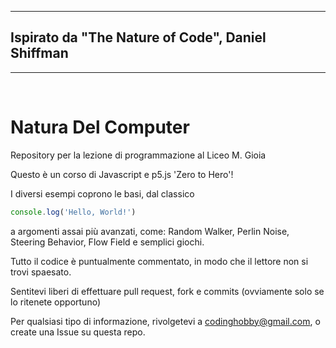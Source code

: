 ***
## Ispirato da "The Nature of Code", Daniel Shiffman
***

<br/>

# Natura Del Computer
Repository per la lezione di programmazione al Liceo M. Gioia

Questo è un corso di Javascript e p5.js 'Zero to Hero'!

I diversi esempi coprono le basi, dal classico
```Javascript
console.log('Hello, World!')
```
a argomenti assai più avanzati, come: Random Walker, Perlin Noise, Steering Behavior, Flow Field e semplici giochi.

Tutto il codice è puntualmente commentato, in modo che il lettore non si trovi spaesato.

Sentitevi liberi di effettuare pull request, fork e commits (ovviamente solo se lo ritenete opportuno)

Per qualsiasi tipo di informazione, rivolgetevi a codinghobby@gmail.com, o create una Issue su questa repo.

